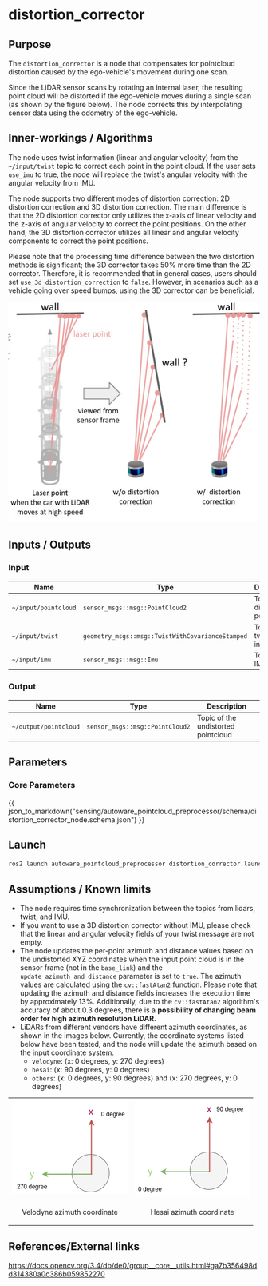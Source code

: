 # distortion_corrector

## Purpose

The `distortion_corrector` is a node that compensates for pointcloud distortion caused by the ego-vehicle's movement during one scan.

Since the LiDAR sensor scans by rotating an internal laser, the resulting point cloud will be distorted if the ego-vehicle moves during a single scan (as shown by the figure below). The node corrects this by interpolating sensor data using the odometry of the ego-vehicle.

## Inner-workings / Algorithms

The node uses twist information (linear and angular velocity) from the `~/input/twist` topic to correct each point in the point cloud. If the user sets `use_imu` to true, the node will replace the twist's angular velocity with the angular velocity from IMU.

The node supports two different modes of distortion correction: 2D distortion correction and 3D distortion correction. The main difference is that the 2D distortion corrector only utilizes the x-axis of linear velocity and the z-axis of angular velocity to correct the point positions. On the other hand, the 3D distortion corrector utilizes all linear and angular velocity components to correct the point positions.

Please note that the processing time difference between the two distortion methods is significant; the 3D corrector takes 50% more time than the 2D corrector. Therefore, it is recommended that in general cases, users should set `use_3d_distortion_correction` to `false`. However, in scenarios such as a vehicle going over speed bumps, using the 3D corrector can be beneficial.

![distortion corrector figure](./image/distortion_corrector.jpg)

## Inputs / Outputs

### Input

| Name                 | Type                                             | Description                        |
| -------------------- | ------------------------------------------------ | ---------------------------------- |
| `~/input/pointcloud` | `sensor_msgs::msg::PointCloud2`                  | Topic of the distorted pointcloud. |
| `~/input/twist`      | `geometry_msgs::msg::TwistWithCovarianceStamped` | Topic of the twist information.    |
| `~/input/imu`        | `sensor_msgs::msg::Imu`                          | Topic of the IMU data.             |

### Output

| Name                  | Type                            | Description                         |
| --------------------- | ------------------------------- | ----------------------------------- |
| `~/output/pointcloud` | `sensor_msgs::msg::PointCloud2` | Topic of the undistorted pointcloud |

## Parameters

### Core Parameters

{{ json_to_markdown("sensing/autoware_pointcloud_preprocessor/schema/distortion_corrector_node.schema.json") }}

## Launch

```bash
ros2 launch autoware_pointcloud_preprocessor distortion_corrector.launch.xml
```

## Assumptions / Known limits

- The node requires time synchronization between the topics from lidars, twist, and IMU.
- If you want to use a 3D distortion corrector without IMU, please check that the linear and angular velocity fields of your twist message are not empty.
- The node updates the per-point azimuth and distance values based on the undistorted XYZ coordinates when the input point cloud is in the sensor frame (not in the `base_link`) and the `update_azimuth_and_distance` parameter is set to `true`. The azimuth values are calculated using the `cv::fastAtan2` function. Please note that updating the azimuth and distance fields increases the execution time by approximately 13%. Additionally, due to the `cv::fastAtan2` algorithm's accuracy of about 0.3 degrees, there is a **possibility of changing beam order for high azimuth resolution LiDAR**.
- LiDARs from different vendors have different azimuth coordinates, as shown in the images below. Currently, the coordinate systems listed below have been tested, and the node will update the azimuth based on the input coordinate system.
  - `velodyne`: (x: 0 degrees, y: 270 degrees)
  - `hesai`: (x: 90 degrees, y: 0 degrees)
  - `others`: (x: 0 degrees, y: 90 degrees) and (x: 270 degrees, y: 0 degrees)

<table>
  <tr>
    <td><img src="./image/velodyne.drawio.png" alt="velodyne azimuth coordinate"></td>
    <td><img src="./image/hesai.drawio.png" alt="hesai azimuth coordinate"></td>
   </tr>
   <tr>
    <td><p style="text-align: center;">Velodyne azimuth coordinate</p></td>
    <td><p style="text-align: center;">Hesai azimuth coordinate</p></td>
  </tr>
</table>

## References/External links

<https://docs.opencv.org/3.4/db/de0/group__core__utils.html#ga7b356498dd314380a0c386b059852270>
